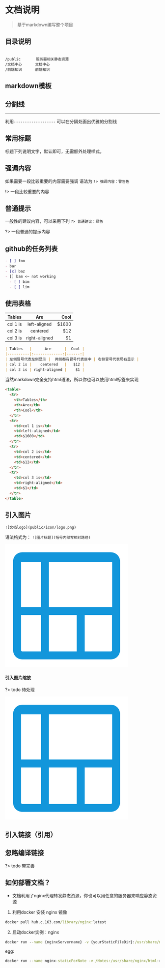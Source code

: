 # 文档说明

> 基于markdown编写整个项目

## 目录说明

```text

/public       服务器相关静态资源
/文档中心      文档中心
/前端知识      前端知识
```

## markdown模板

## 分割线
------------------------------

利用`-------------------` 
可以在分隔处画出优雅的分割线

## 常用标题
标题下列说明文字，默认即可，无需额外处理样式。

## 强调内容
如果需要一段比较重要的内容需要强调 语法为 `!> 强调内容：警告色`

!> 一段比较重要的内容

## 普通提示
一般性的建议内容，可以采用下列 `?> 普通建议：绿色`

?> 一段普通的提示内容

## github的任务列表
```markdown
- [ ] foo
- bar
- [x] baz
- [] bam <~ not working
  - [ ] bim
  - [ ] lim
```
## 使用表格

| Tables   |      Are      |  Cool |
|----------|:-------------:|------:|
| col 1 is |  left-aligned | $1600 |
| col 2 is |    centered   |   $12 |
| col 3 is | right-aligned |    $1 |

```markdown
| Tables   |      Are      |  Cool |
|----------|:-------------:|------:|
| 左侧冒号代表左侧显示 |  两侧都有冒号代表居中 | 右侧冒号代表局右显示 |
| col 2 is |    centered   |   $12 |
| col 3 is | right-aligned |    $1 |
```

当然markdown完全支持html语法，所以你也可以使用html标签来实现
```markdown
<table>
  <tr>
    <th>Tables</th>
    <th>Are</th>
    <th>Cool</th>
  </tr>
  <tr>
    <td>col 1 is</td>
    <td>left-aligned</td>
    <td>$1600</td>
  </tr>
  <tr>
    <td>col 2 is</td>
    <td>centered</td>
    <td>$12</td>
  </tr>
  <tr>
    <td>col 3 is</td>
    <td>right-aligned</td>
    <td>$1</td>
  </tr>
</table>
```


## 引入图片

`![文档logo](public/icon/logo.png)`

语法格式为： `![图片标题](括号内部写相对路径)`

![文档logo](public/icon/logo.png)
#### 引入图片缩放

?> todo 待处理

![文档logo](public/icon/logo.png 'size=40')

## 引入链接（引用）

## 忽略编译链接
?> todo 带完善

## 如何部署文档？
* 文档利用了nginx代理转发静态资源，你也可以用任意的服务器来响应静态资源
1. 利用docker 安装 nginx 镜像
```cmd
docker pull hub.c.163.com/library/nginx:latest
```
2.  启动docker实例：nginx 
```cmd
docker run --name {nginxServername} -v {yourStaticFileDir}:/usr/share/nginx/html:ro -p {expectPort}:{nginxPort:default80} -d nginx
```
egg:
```cmd
docker run --name nginx-staticForNote -v /Notes:/usr/share/nginx/html:ro -p 3000:80 -d nginx
```

